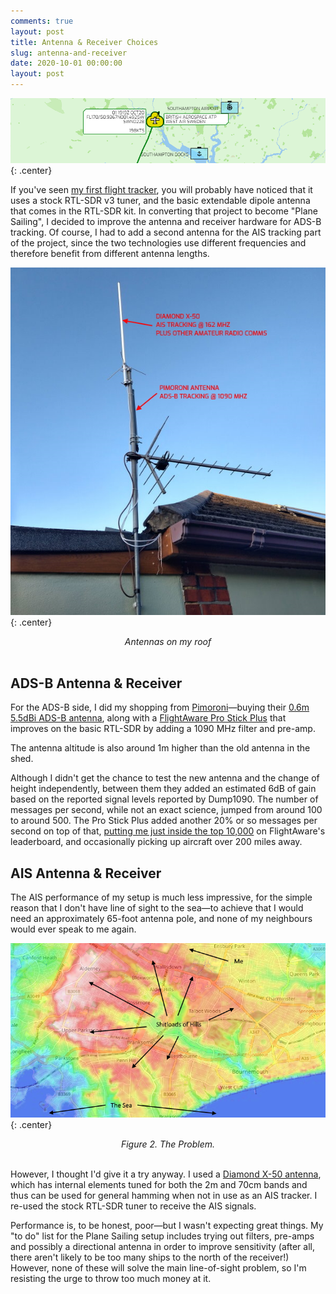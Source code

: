 ```yaml
---
comments: true
layout: post
title: Antenna & Receiver Choices
slug: antenna-and-receiver
date: 2020-10-01 00:00:00
layout: post
---
```


![Plane Sailing Banner](/hardware/planesailing/banner5.png){: .center}

If you've seen <a href="/hardware/flight-tracker">my first flight tracker</a>, you will probably have noticed that it uses a stock RTL-SDR v3 tuner, and the basic extendable dipole antenna that comes in the RTL-SDR kit. In converting that project to become "Plane Sailing", I decided to improve the antenna and receiver hardware for ADS-B tracking. Of course, I had to add a second antenna for the AIS tracking part of the project, since the two technologies use different frequencies and therefore benefit from different antenna lengths.

![Antenna setup](/hardware/planesailing/antennas-labelled.jpg){: .center}
<center><em>Antennas on my roof</em></center><br/>

## ADS-B Antenna & Receiver

For the ADS-B side, I did my shopping from [Pimoroni](https://www.pimoroni.com)&mdash;buying their [0.6m 5.5dBi ADS-B antenna](https://shop.pimoroni.com/products/ads-b-1090-mhz-antenna-0-6m-5-5dbi), along with a [FlightAware Pro Stick Plus](https://shop.pimoroni.com/products/pro-stick-plus-high-performance-usb-sdr-ads-b-receiver) that improves on the basic RTL-SDR by adding a 1090 MHz filter and pre-amp.

The antenna altitude is also around 1m higher than the old antenna in the shed.

Although I didn't get the chance to test the new antenna and the change of height independently, between them they added an estimated 6dB of gain based on the reported signal levels reported by Dump1090. The number of messages per second, while not an exact science, jumped from around 100 to around 500. The Pro Stick Plus added another 20% or so messages per second on top of that, [putting me just inside the top 10,000](https://flightaware.com/adsb/stats/user/ianrenton) on FlightAware's leaderboard, and occasionally picking up aircraft over 200 miles away.

## AIS Antenna & Receiver

The AIS performance of my setup is much less impressive, for the simple reason that I don't have line of sight to the sea&mdash;to achieve that I would need an approximately 65-foot antenna pole, and none of my neighbours would ever speak to me again.

![Terrain altitude map](/hardware/planesailing/terrain.png){: .center}
<center><em>Figure 2. The Problem.</em></center><br/>

However, I thought I'd give it a try anyway. I used a [Diamond X-50 antenna](https://www.nevadaradio.co.uk/product/diamond-x-50/), which has internal elements tuned for both the 2m and 70cm bands and thus can be used for general hamming when not in use as an AIS tracker. I re-used the stock RTL-SDR tuner to receive the AIS signals.

Performance is, to be honest, poor&mdash;but I wasn't expecting great things. My "to do" list for the Plane Sailing setup includes trying out filters, pre-amps and possibly a directional antenna in order to improve sensitivity (after all, there aren't likely to be too many ships to the north of the receiver!) However, none of these will solve the main line-of-sight problem, so I'm resisting the urge to throw too much money at it.